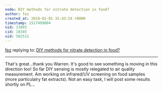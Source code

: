 ```yaml
---
node: DIY methods for nitrate detection in food?
author: fez
created_at: 2018-02-01 15:43:24 +0000
timestamp: 1517499804
nid: 13893
cid: 18345
uid: 502511
---
```




[fez](../profile/fez) replying to: [DIY methods for nitrate detection in food?](../notes/fez/02-01-2017/diy-methods-for-nitrate-detection-in-food)

----
That's great...thank you Warren. It's good to see something is moving in this direction too! So far DIY sensing is mostly relegated to air quality measurement. Am working on infrared/UV screening on food samples (more particulalry fat extracts). Not an  easy task, I will post some results shortly on PL...